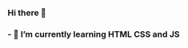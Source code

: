 ### Hi there 👋
### - 🌱 I’m currently learning HTML CSS and JS


<!--
**kristianche/kristianche** is a ✨ _special_ ✨ repository because its `README.md` (this file) appears on your GitHub profile.

Here are some ideas to get you started:


- 🔭 I’m currently working on ...
- 🌱 I’m currently learning HTML CSS and JS
- 👯 I’m looking to collaborate on ...
- 🤔 I’m looking for help with ...
- 💬 Ask me about ...
- 📫 How to reach me: kchelebiev777@gmail.com
- 😄 Pronouns: ...
- ⚡ Fun fact: ...
-->
